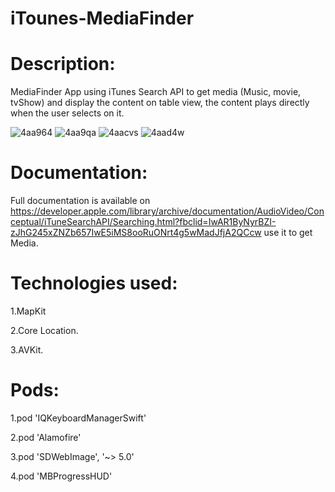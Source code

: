 # iTounes-MediaFinder

# Description:
MediaFinder App using iTunes Search API to get media (Music, movie, tvShow) and display the content on table view, the content plays directly when the user selects on it.

![4aa964](https://user-images.githubusercontent.com/51194818/89191817-c3d31e80-d5a3-11ea-8d22-8a59f5dd42d9.gif)
![4aa9qa](https://user-images.githubusercontent.com/51194818/89191837-ca619600-d5a3-11ea-8f78-0e7192c80c61.gif)
![4aacvs](https://user-images.githubusercontent.com/51194818/89194517-c46db400-d5a7-11ea-8857-247d99d9e72f.gif)
![4aad4w](https://user-images.githubusercontent.com/51194818/89194543-ccc5ef00-d5a7-11ea-9581-0b1762089335.gif)

# Documentation:
Full documentation is available on https://developer.apple.com/library/archive/documentation/AudioVideo/Conceptual/iTuneSearchAPI/Searching.html?fbclid=IwAR1ByNyrBZI-zJhG245xZNZb657IwE5iMS8ooRuONrt4g5wMadJfjA2QCcw  use it to get Media.


# Technologies used:
1.MapKit

2.Core Location.

3.AVKit.



# Pods:
1.pod 'IQKeyboardManagerSwift'

2.pod 'Alamofire'

3.pod 'SDWebImage', '~> 5.0'

4.pod 'MBProgressHUD'
